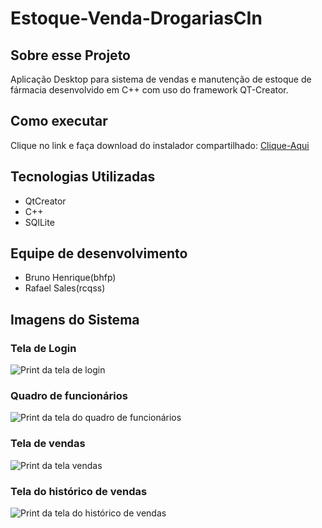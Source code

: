 # Estoque-Venda-DrogariasCIn
## Sobre esse Projeto
 Aplicação Desktop  para sistema de vendas e manutenção de estoque de fármacia desenvolvido em C++ com uso do framework QT-Creator.

## Como executar
Clique no link e faça download do instalador compartilhado: [Clique-Aqui](https://drive.google.com/file/d/1VNh5rtsxHLf2OI56S3VXrIPkXUsTZu2S/view?usp=sharing) 

## Tecnologias Utilizadas
- QtCreator
- C++
- SQlLite

## Equipe de desenvolvimento
- Bruno Henrique(bhfp)
- Rafael Sales(rcqss)

## Imagens do Sistema

### Tela de Login
![Print da tela de login](https://github.com/obrunohenrique/Estoque-Venda-DrogariasCIn/tree/main/projeto-oop/Resources/images/tela_login.png)

### Quadro de funcionários
![Print da tela do quadro de funcionários](https://github.com/obrunohenrique/Estoque-Venda-DrogariasCIn/tree/main/projeto-oop/Resources/images/tela_funcionario.png)

### Tela de vendas
![Print da tela vendas](https://github.com/obrunohenrique/Estoque-Venda-DrogariasCIn/tree/main/projeto-oop/Resources/images/nova_venda.png)

### Tela do histórico de vendas
![Print da tela do histórico de vendas](https://github.com/obrunohenrique/Estoque-Venda-DrogariasCIn/tree/main/projeto-oop/Resources/images/historico-vendas.png)